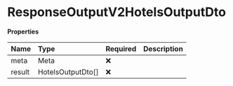 # ResponseOutputV2HotelsOutputDto

**Properties**

| Name   | Type              | Required | Description |
| :----- | :---------------- | :------- | :---------- |
| meta   | Meta              | ❌       |             |
| result | HotelsOutputDto[] | ❌       |             |

<!-- This file was generated by liblab | https://liblab.com/ -->
